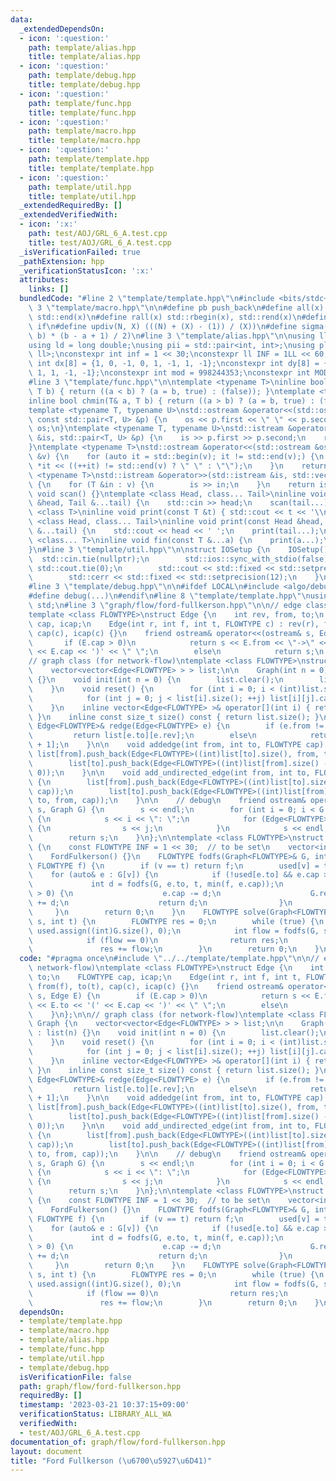 ```yaml
---
data:
  _extendedDependsOn:
  - icon: ':question:'
    path: template/alias.hpp
    title: template/alias.hpp
  - icon: ':question:'
    path: template/debug.hpp
    title: template/debug.hpp
  - icon: ':question:'
    path: template/func.hpp
    title: template/func.hpp
  - icon: ':question:'
    path: template/macro.hpp
    title: template/macro.hpp
  - icon: ':question:'
    path: template/template.hpp
    title: template/template.hpp
  - icon: ':question:'
    path: template/util.hpp
    title: template/util.hpp
  _extendedRequiredBy: []
  _extendedVerifiedWith:
  - icon: ':x:'
    path: test/AOJ/GRL_6_A.test.cpp
    title: test/AOJ/GRL_6_A.test.cpp
  _isVerificationFailed: true
  _pathExtension: hpp
  _verificationStatusIcon: ':x:'
  attributes:
    links: []
  bundledCode: "#line 2 \"template/template.hpp\"\n#include <bits/stdc++.h>\n#line\
    \ 3 \"template/macro.hpp\"\n\n#define pb push_back\n#define all(x) std::begin(x),\
    \ std::end(x)\n#define rall(x) std::rbegin(x), std::rend(x)\n#define elif else\
    \ if\n#define updiv(N, X) (((N) + (X) - (1)) / (X))\n#define sigma(a, b) ((a +\
    \ b) * (b - a + 1) / 2)\n#line 3 \"template/alias.hpp\"\n\nusing ll = long long;\n\
    using ld = long double;\nusing pii = std::pair<int, int>;\nusing pll = std::pair<ll,\
    \ ll>;\nconstexpr int inf = 1 << 30;\nconstexpr ll INF = 1LL << 60;\nconstexpr\
    \ int dx[8] = {1, 0, -1, 0, 1, -1, 1, -1};\nconstexpr int dy[8] = {0, 1, 0, -1,\
    \ 1, 1, -1, -1};\nconstexpr int mod = 998244353;\nconstexpr int MOD = 1e9 + 7;\n\
    #line 3 \"template/func.hpp\"\n\ntemplate <typename T>\ninline bool chmax(T& a,\
    \ T b) { return ((a < b) ? (a = b, true) : (false)); }\ntemplate <typename T>\n\
    inline bool chmin(T& a, T b) { return ((a > b) ? (a = b, true) : (false)); }\n\
    template <typename T, typename U>\nstd::ostream &operator<<(std::ostream &os,\
    \ const std::pair<T, U> &p) {\n    os << p.first << \" \" << p.second;\n    return\
    \ os;\n}\ntemplate <typename T, typename U>\nstd::istream &operator>>(std::istream\
    \ &is, std::pair<T, U> &p) {\n    is >> p.first >> p.second;\n    return is;\n\
    }\ntemplate <typename T>\nstd::ostream &operator<<(std::ostream &os, const std::vector<T>\
    \ &v) {\n    for (auto it = std::begin(v); it != std::end(v);) {\n        os <<\
    \ *it << ((++it) != std::end(v) ? \" \" : \"\");\n    }\n    return os;\n}\ntemplate\
    \ <typename T>\nstd::istream &operator>>(std::istream &is, std::vector<T> &v)\
    \ {\n    for (T &in : v) {\n        is >> in;\n    }\n    return is;\n}\ninline\
    \ void scan() {}\ntemplate <class Head, class... Tail>\ninline void scan(Head\
    \ &head, Tail &...tail) {\n    std::cin >> head;\n    scan(tail...);\n}\ntemplate\
    \ <class T>\ninline void print(const T &t) { std::cout << t << '\\n'; }\ntemplate\
    \ <class Head, class... Tail>\ninline void print(const Head &head, const Tail\
    \ &...tail) {\n    std::cout << head << ' ';\n    print(tail...);\n}\ntemplate\
    \ <class... T>\ninline void fin(const T &...a) {\n    print(a...);\n    exit(0);\n\
    }\n#line 3 \"template/util.hpp\"\n\nstruct IOSetup {\n    IOSetup() {\n      \
    \  std::cin.tie(nullptr);\n        std::ios::sync_with_stdio(false);\n       \
    \ std::cout.tie(0);\n        std::cout << std::fixed << std::setprecision(12);\n\
    \        std::cerr << std::fixed << std::setprecision(12);\n    }\n} IOSetup;\n\
    #line 3 \"template/debug.hpp\"\n\n#ifdef LOCAL\n#include <algo/debug.hpp>\n#else\n\
    #define debug(...)\n#endif\n#line 8 \"template/template.hpp\"\nusing namespace\
    \ std;\n#line 3 \"graph/flow/ford-fullkerson.hpp\"\n\n// edge class (for network-flow)\n\
    template <class FLOWTYPE>\nstruct Edge {\n    int rev, from, to;\n    FLOWTYPE\
    \ cap, icap;\n    Edge(int r, int f, int t, FLOWTYPE c) : rev(r), from(f), to(t),\
    \ cap(c), icap(c) {}\n    friend ostream& operator<<(ostream& s, Edge E) {\n \
    \       if (E.cap > 0)\n            return s << E.from << \"->\" << E.to << '('\
    \ << E.cap << ')' << \" \";\n        else\n            return s;\n    }\n};\n\n\
    // graph class (for network-flow)\ntemplate <class FLOWTYPE>\nstruct Graph {\n\
    \    vector<vector<Edge<FLOWTYPE> > > list;\n\n    Graph(int n = 0) : list(n)\
    \ {}\n    void init(int n = 0) {\n        list.clear();\n        list.resize(n);\n\
    \    }\n    void reset() {\n        for (int i = 0; i < (int)list.size(); ++i)\n\
    \            for (int j = 0; j < list[i].size(); ++j) list[i][j].cap = list[i][j].icap;\n\
    \    }\n    inline vector<Edge<FLOWTYPE> >& operator[](int i) { return list[i];\
    \ }\n    inline const size_t size() const { return list.size(); }\n\n    inline\
    \ Edge<FLOWTYPE>& redge(Edge<FLOWTYPE> e) {\n        if (e.from != e.to)\n   \
    \         return list[e.to][e.rev];\n        else\n            return list[e.to][e.rev\
    \ + 1];\n    }\n\n    void addedge(int from, int to, FLOWTYPE cap) {\n       \
    \ list[from].push_back(Edge<FLOWTYPE>((int)list[to].size(), from, to, cap));\n\
    \        list[to].push_back(Edge<FLOWTYPE>((int)list[from].size() - 1, to, from,\
    \ 0));\n    }\n\n    void add_undirected_edge(int from, int to, FLOWTYPE cap)\
    \ {\n        list[from].push_back(Edge<FLOWTYPE>((int)list[to].size(), from, to,\
    \ cap));\n        list[to].push_back(Edge<FLOWTYPE>((int)list[from].size() - 1,\
    \ to, from, cap));\n    }\n\n    // debug\n    friend ostream& operator<<(ostream&\
    \ s, Graph G) {\n        s << endl;\n        for (int i = 0; i < G.size(); i++)\
    \ {\n            s << i << \": \";\n            for (Edge<FLOWTYPE> j : G.list[i])\
    \ {\n                s << j;\n            }\n            s << endl;\n        }\n\
    \        return s;\n    }\n};\n\ntemplate <class FLOWTYPE>\nstruct FordFulkerson\
    \ {\n    const FLOWTYPE INF = 1 << 30;  // to be set\n    vector<int> used;\n\n\
    \    FordFulkerson() {}\n    FLOWTYPE fodfs(Graph<FLOWTYPE>& G, int v, int t,\
    \ FLOWTYPE f) {\n        if (v == t) return f;\n        used[v] = true;\n    \
    \    for (auto& e : G[v]) {\n            if (!used[e.to] && e.cap > 0) {\n   \
    \             int d = fodfs(G, e.to, t, min(f, e.cap));\n                if (d\
    \ > 0) {\n                    e.cap -= d;\n                    G.redge(e).cap\
    \ += d;\n                    return d;\n                }\n            }\n   \
    \     }\n        return 0;\n    }\n    FLOWTYPE solve(Graph<FLOWTYPE>& G, int\
    \ s, int t) {\n        FLOWTYPE res = 0;\n        while (true) {\n           \
    \ used.assign((int)G.size(), 0);\n            int flow = fodfs(G, s, t, INF);\n\
    \            if (flow == 0)\n                return res;\n            else\n \
    \               res += flow;\n        }\n        return 0;\n    }\n};\n"
  code: "#pragma once\n#include \"../../template/template.hpp\"\n\n// edge class (for\
    \ network-flow)\ntemplate <class FLOWTYPE>\nstruct Edge {\n    int rev, from,\
    \ to;\n    FLOWTYPE cap, icap;\n    Edge(int r, int f, int t, FLOWTYPE c) : rev(r),\
    \ from(f), to(t), cap(c), icap(c) {}\n    friend ostream& operator<<(ostream&\
    \ s, Edge E) {\n        if (E.cap > 0)\n            return s << E.from << \"->\"\
    \ << E.to << '(' << E.cap << ')' << \" \";\n        else\n            return s;\n\
    \    }\n};\n\n// graph class (for network-flow)\ntemplate <class FLOWTYPE>\nstruct\
    \ Graph {\n    vector<vector<Edge<FLOWTYPE> > > list;\n\n    Graph(int n = 0)\
    \ : list(n) {}\n    void init(int n = 0) {\n        list.clear();\n        list.resize(n);\n\
    \    }\n    void reset() {\n        for (int i = 0; i < (int)list.size(); ++i)\n\
    \            for (int j = 0; j < list[i].size(); ++j) list[i][j].cap = list[i][j].icap;\n\
    \    }\n    inline vector<Edge<FLOWTYPE> >& operator[](int i) { return list[i];\
    \ }\n    inline const size_t size() const { return list.size(); }\n\n    inline\
    \ Edge<FLOWTYPE>& redge(Edge<FLOWTYPE> e) {\n        if (e.from != e.to)\n   \
    \         return list[e.to][e.rev];\n        else\n            return list[e.to][e.rev\
    \ + 1];\n    }\n\n    void addedge(int from, int to, FLOWTYPE cap) {\n       \
    \ list[from].push_back(Edge<FLOWTYPE>((int)list[to].size(), from, to, cap));\n\
    \        list[to].push_back(Edge<FLOWTYPE>((int)list[from].size() - 1, to, from,\
    \ 0));\n    }\n\n    void add_undirected_edge(int from, int to, FLOWTYPE cap)\
    \ {\n        list[from].push_back(Edge<FLOWTYPE>((int)list[to].size(), from, to,\
    \ cap));\n        list[to].push_back(Edge<FLOWTYPE>((int)list[from].size() - 1,\
    \ to, from, cap));\n    }\n\n    // debug\n    friend ostream& operator<<(ostream&\
    \ s, Graph G) {\n        s << endl;\n        for (int i = 0; i < G.size(); i++)\
    \ {\n            s << i << \": \";\n            for (Edge<FLOWTYPE> j : G.list[i])\
    \ {\n                s << j;\n            }\n            s << endl;\n        }\n\
    \        return s;\n    }\n};\n\ntemplate <class FLOWTYPE>\nstruct FordFulkerson\
    \ {\n    const FLOWTYPE INF = 1 << 30;  // to be set\n    vector<int> used;\n\n\
    \    FordFulkerson() {}\n    FLOWTYPE fodfs(Graph<FLOWTYPE>& G, int v, int t,\
    \ FLOWTYPE f) {\n        if (v == t) return f;\n        used[v] = true;\n    \
    \    for (auto& e : G[v]) {\n            if (!used[e.to] && e.cap > 0) {\n   \
    \             int d = fodfs(G, e.to, t, min(f, e.cap));\n                if (d\
    \ > 0) {\n                    e.cap -= d;\n                    G.redge(e).cap\
    \ += d;\n                    return d;\n                }\n            }\n   \
    \     }\n        return 0;\n    }\n    FLOWTYPE solve(Graph<FLOWTYPE>& G, int\
    \ s, int t) {\n        FLOWTYPE res = 0;\n        while (true) {\n           \
    \ used.assign((int)G.size(), 0);\n            int flow = fodfs(G, s, t, INF);\n\
    \            if (flow == 0)\n                return res;\n            else\n \
    \               res += flow;\n        }\n        return 0;\n    }\n};"
  dependsOn:
  - template/template.hpp
  - template/macro.hpp
  - template/alias.hpp
  - template/func.hpp
  - template/util.hpp
  - template/debug.hpp
  isVerificationFile: false
  path: graph/flow/ford-fullkerson.hpp
  requiredBy: []
  timestamp: '2023-03-21 10:37:15+09:00'
  verificationStatus: LIBRARY_ALL_WA
  verifiedWith:
  - test/AOJ/GRL_6_A.test.cpp
documentation_of: graph/flow/ford-fullkerson.hpp
layout: document
title: "Ford Fullkerson (\u6700\u5927\u6D41)"
---
```


